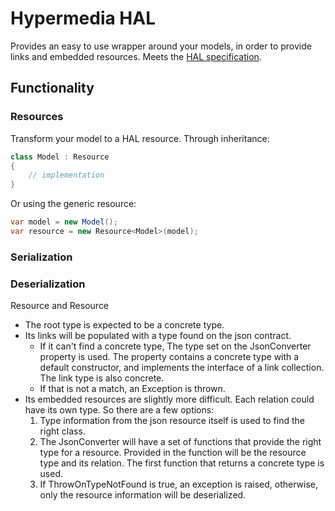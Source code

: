 # Hypermedia HAL
Provides an easy to use wrapper around your models,
in order to provide links and embedded resources.
Meets the [HAL specification](https://tools.ietf.org/html/draft-kelly-json-hal-08).

## Functionality
### Resources
Transform your model to a HAL resource. Through inheritance:
```cs
class Model : Resource
{
    // implementation
}
```
Or using the generic resource:
```cs
var model = new Model();
var resource = new Resource<Model>(model);
```
### Serialization

### Deserialization
Resource and Resource<T>
- The root type is expected to be a concrete type.
- Its links will be populated with a type found on the json contract. 
  - If it can't find a concrete type, The type set on the JsonConverter property is used. The property contains a concrete type with a default constructor, and implements the interface of a link collection. The link type is also concrete.
  - If that is not a match, an Exception is thrown.
- Its embedded resources are slightly more difficult. Each relation could have its own type. So there are a few options:
  1. Type information from the json resource itself is used to find the right class.
  2. The JsonConverter will have a set of functions that provide the right type for a resource. Provided in the function will be the resource type and its relation. The first function that returns a concrete type is used.
  3. If ThrowOnTypeNotFound is true, an exception is raised, otherwise, only the resource information will be deserialized.
